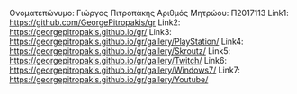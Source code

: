 Ονοματεπώνυμο: Γιώργος Πιτροπάκης
Αριθμός Μητρώου: Π2017113
Link1: https://github.com/GeorgePitropakis/gr
Link2: https://georgepitropakis.github.io/gr/
Link3: https://georgepitropakis.github.io/gr/gallery/PlayStation/
Link4: https://georgepitropakis.github.io/gr/gallery/Skroutz/
Link5: https://georgepitropakis.github.io/gr/gallery/Twitch/
Link6: https://georgepitropakis.github.io/gr/gallery/Windows7/
Link7: https://georgepitropakis.github.io/gr/gallery/Youtube/
